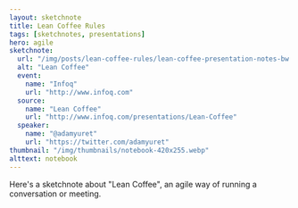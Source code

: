 ```yaml
---
layout: sketchnote
title: Lean Coffee Rules
tags: [sketchnotes, presentations]
hero: agile
sketchnote:
  url: "/img/posts/lean-coffee-rules/lean-coffee-presentation-notes-bw.webp"
  alt: "Lean Coffee"
  event:
    name: "Infoq"
    url: "http://www.infoq.com"
  source:
    name: "Lean Coffee"
    url: "http://www.infoq.com/presentations/Lean-Coffee"
  speaker:
    name: "@adamyuret"
    url: "https://twitter.com/adamyuret"
thumbnail: "/img/thumbnails/notebook-420x255.webp"
alttext: notebook
---
```


Here's a sketchnote about "Lean Coffee", an agile way of
running a conversation or meeting.

